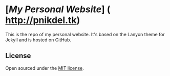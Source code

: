 # [*My Personal Website*] ( http://pnikdel.tk)

This is the repo of my personal website. It's based on the Lanyon theme for Jekyll and is hosted on GitHub.

## License

Open sourced under the [MIT license](LICENSE.md).

